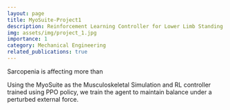 ```yaml
---
layout: page
title: MyoSuite-Project1
description: Reinforcement Learning Controller for Lower Limb Standing Balance
img: assets/img/project_1.jpg
importance: 1
category: Mechanical Engineering
related_publications: true
---
```


Sarcopenia is affecting more than

Using the MyoSuite as the Musculoskeletal Simulation and RL controller trained using PPO policy, we train the agent to maintain balance under a perturbed external force.
